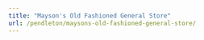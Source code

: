 ```yaml
---
title: "Mayson's Old Fashioned General Store"
url: /pendleton/maysons-old-fashioned-general-store/
---
```

